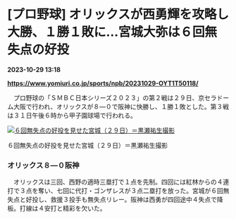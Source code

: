 # [プロ野球] オリックスが西勇輝を攻略し大勝、１勝１敗に…宮城大弥は６回無失点の好投

**2023-10-29 13:18**

**https://www.yomiuri.co.jp/sports/npb/20231029-OYT1T50118/**

　プロ野球の「ＳＭＢＣ日本シリーズ２０２３」の第２戦は２９日、京セラドーム大阪で行われ、オリックスが８―０で阪神に快勝し、１勝１敗とした。第３戦は３１日午後６時から甲子園球場で行われる。

[![６回無失点の好投を見せた宮城（２９日）＝黒瀬祐生撮影](https://www.yomiuri.co.jp/media/2023/10/20231029-OYT1I50110-1.jpg)](https://www.yomiuri.co.jp/pluralphoto/20231029-OYT1I50110/)

６回無失点の好投を見せた宮城（２９日）＝黒瀬祐生撮影

### オリックス８―０阪神

　オリックスは三回、西野の適時三塁打で１点を先制。四回には紅林からの４連打で３点を奪い、七回に代打・ゴンザレスが３点二塁打を放った。宮城が６回無失点と好投し、救援３投手も無失点リレー。阪神は西勇が四回途中４失点で降板。打線は４安打と精彩を欠いた。